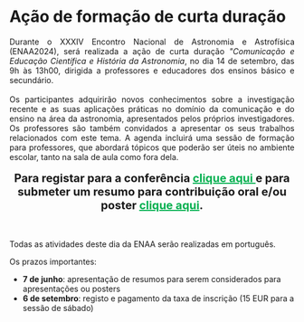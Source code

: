 # Ação de formação de curta duração

<div style="text-align: justify">
Durante o XXXIV Encontro Nacional de Astronomia e Astrofísica (ENAA2024), será realizada a ação de curta duração <i>"Comunicação e Educação Científica e História da Astronomia</i>, no dia 14 de setembro, das 9h às 13h00, dirigida a professores e educadores dos ensinos básico e secundário.
</div> <br>

<div style="text-align: justify">
Os participantes adquirirão novos conhecimentos sobre a investigação recente e as suas aplicações práticas no domínio da comunicação e do ensino na área da astronomia, apresentados pelos próprios investigadores. Os professores são também convidados a apresentar os seus trabalhos relacionados com este tema. A agenda incluirá uma sessão de formação para professores, que abordará tópicos que poderão ser úteis no ambiente escolar, tanto na sala de aula como fora dela.
</div> <br>

<div style="text-align: center; font-size: 20px; font-weight: bold">
Para registar para a conferência <a href=registration_gform  style="color: #00b050"> clique aqui </a> e para submeter um resumo para contribuição oral e/ou poster <a href=abstract_gform  style="color: #00b050"> clique aqui</a>.
</div><br> <br>

Todas as atividades deste dia da ENAA serão realizadas em português.

Os prazos importantes:

- **7 de junho**: apresentação de resumos para serem considerados para apresentações ou posters
- **6 de setembro**: registo e pagamento da taxa de inscrição (15 EUR para a sessão de sábado)


